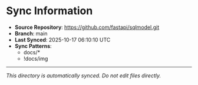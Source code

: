 # Sync Information

- **Source Repository**: https://github.com/fastapi/sqlmodel.git
- **Branch**: main
- **Last Synced**: 2025-10-17 06:10:10 UTC
- **Sync Patterns**:
  - docs/*
  - !docs/img

---
*This directory is automatically synced. Do not edit files directly.*
